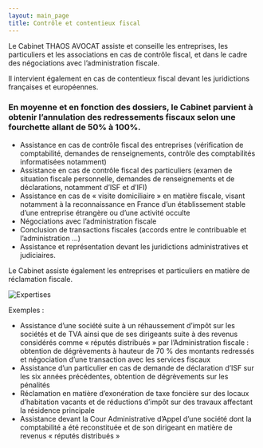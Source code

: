 ```yaml
---
layout: main_page
title: Contrôle et contentieux fiscal
---
```

<div class="row text-justify">
    <div class="col-md-3"></div>
    <div class="col-md-6 p-4">
        <p>Le Cabinet THAOS AVOCAT assiste et conseille les entreprises, les particuliers et les associations en cas de contrôle fiscal, et dans le cadre des négociations avec l’administration fiscale.</p>
        <p>Il intervient également en cas de contentieux fiscal devant les juridictions françaises et européennes.</p>
        <h3>En moyenne et en fonction des dossiers, le Cabinet parvient à obtenir l’annulation des redressements fiscaux selon une fourchette allant de 50% à 100%.</h3>
        <ul>
            <li>Assistance en cas de contrôle fiscal des entreprises (vérification de comptabilité, demandes de renseignements, contrôle des comptabilités informatisées notamment)</li>
            <li>Assistance en cas de contrôle fiscal des particuliers (examen de situation fiscale personnelle, demandes de renseignements et de déclarations, notamment d’ISF et d’IFI)</li>
            <li>Assistance en cas de « visite domiciliaire » en matière fiscale, visant notamment à la reconnaissance en France d’un établissement stable d’une entreprise étrangère ou d’une activité occulte</li>
            <li>Négociations avec l’administration fiscale</li>
            <li>Conclusion de transactions fiscales (accords entre le contribuable et l’administration …)</li>
            <li>Assistance et représentation devant les juridictions administratives et judiciaires.</li>
        </ul>
        <p>Le Cabinet assiste également les entreprises et particuliers en matière de réclamation fiscale.</p>
    </div>
    <div class="col-md-3"></div>
    <div class="col-md-3"></div>
    <div class="col-md-6 p-0">
        <img src="{{ site.baseurl }}/images/expertises/20210615- THAOS-AVOCAT-014-Edit.jpg" alt="Expertises" class="content-picture">
    </div>
    <div class="col-md-3"></div>
    <div class="row dark">
        <div class="col-md-3"></div>
        <div class="col-md-6 p-4 dark">
            <p>Exemples :</p>
            <ul>
                <li>Assistance d’une société suite à un réhaussement d’impôt sur les sociétés et de TVA ainsi que de ses dirigeants suite à des revenus considérés comme « réputés distribués » par l’Administration fiscale : obtention de dégrèvements à hauteur de 70 % des montants redressés et négociation d’une transaction avec les services fiscaux</li>
                <li>Assistance d’un particulier en cas de demande de déclaration d’ISF sur les six années précédentes, obtention de dégrèvements sur les pénalités</li>
                <li>Réclamation en matière d’exonération de taxe foncière sur des locaux d’habitation vacants et de réductions d’impôt sur des travaux affectant la résidence principale</li>
                <li>Assistance devant la Cour Administrative d’Appel d’une société dont la comptabilité a été reconstituée et de son dirigeant en matière de revenus « réputés distribués »</li>
            </ul>
        </div>
        <div class="col-md-3"></div>
    </div>
</div>